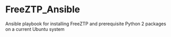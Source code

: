 # FreeZTP_Ansible
Ansible playbook for installing FreeZTP and prerequisite Python 2 packages on a current Ubuntu system
